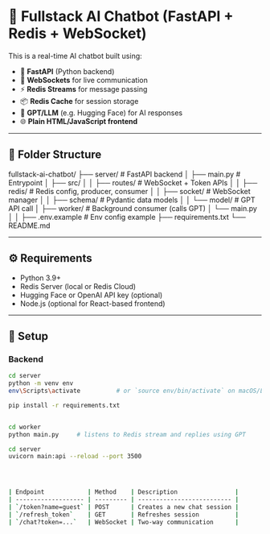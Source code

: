 # 🤖 Fullstack AI Chatbot (FastAPI + Redis + WebSocket)

This is a real-time AI chatbot built using:

- 🐍 **FastAPI** (Python backend)
- 🧠 **WebSockets** for live communication
- ⚡ **Redis Streams** for message passing
- 📦 **Redis Cache** for session storage
- 🧠 **GPT/LLM** (e.g. Hugging Face) for AI responses
- 🌐 **Plain HTML/JavaScript frontend**

---

## 📁 Folder Structure


fullstack-ai-chatbot/
├── server/ # FastAPI backend
│ ├── main.py # Entrypoint
│ ├── src/
│ │ ├── routes/ # WebSocket + Token APIs
│ │ ├── redis/ # Redis config, producer, consumer
│ │ ├── socket/ # WebSocket manager
│ │ ├── schema/ # Pydantic data models
│ │ └── model/ # GPT API call
│
├── worker/ # Background consumer (calls GPT)
│ └── main.py
│
│
├── .env.example # Env config example
├── requirements.txt
└── README.md



---

## ⚙️ Requirements

- Python 3.9+
- Redis Server (local or Redis Cloud)
- Hugging Face or OpenAI API key (optional)
- Node.js (optional for React-based frontend)

---

## 🔧 Setup

### Backend

```bash
cd server
python -m venv env
env\Scripts\activate          # or `source env/bin/activate` on macOS/Linux

pip install -r requirements.txt


cd worker
python main.py     # listens to Redis stream and replies using GPT

cd server
uvicorn main:api --reload --port 3500




| Endpoint            | Method    | Description                |
| ------------------- | --------- | -------------------------- |
| `/token?name=guest` | POST      | Creates a new chat session |
| `/refresh_token`    | GET       | Refreshes session          |
| `/chat?token=...`   | WebSocket | Two-way communication      |









